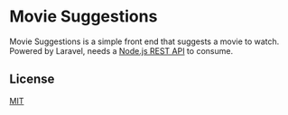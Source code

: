 # Movie Suggestions

Movie Suggestions is a simple front end that suggests a movie to watch. Powered by Laravel, needs a [Node.js REST API](https://github.com/apostolisem/nodejs-movie-api) to consume.

## License
[MIT](https://choosealicense.com/licenses/mit/)